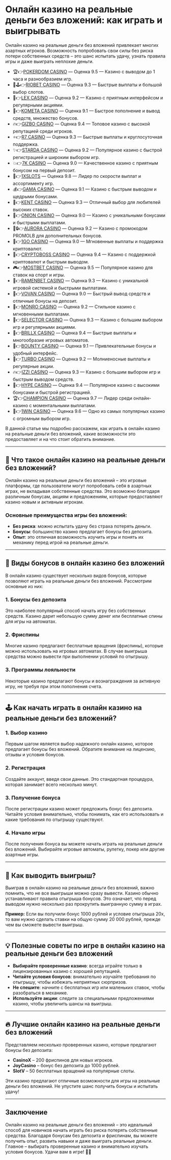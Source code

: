# Онлайн казино на реальные деньги без вложений: как играть и выигрывать

Онлайн казино на реальные деньги без вложений привлекает многих азартных игроков. Возможность попробовать свои силы без риска потери собственных средств – это шанс испытать удачу, узнать правила игры и даже выиграть неплохие деньги. 
- 🏆👉[POKERDOM CASINO](https://brandplay.link/Bxg7SC7H) — Оценка 9.5 — Казино с выводом до 1 часа и разнообразием игр.
- 🌟🕹️👉[RIOBET CASINO](https://brandplay.link/dtx89f2L) — Оценка 9.3 — Быстрые выплаты и большой выбор слотов.
- 🎲👉[LEX CASINO](https://brandplay.link/2HFTmBc8) — Оценка 9.2 — Казино с приятным интерфейсом и регулярными акциями.
- 🚀👉[KOMETA CASINO](https://brandplay.link/tLG15CCb) — Оценка 9.1 — Быстрое пополнение и вывод средств, множество бонусов.
- 🔥👉[GIZBO CASINO](https://gizbo-tea02.com/c8e962e89) — Оценка 9.4 — Топовое казино с высокой репутацией среди игроков.
- ⭐👉[R7 CASINO](https://brandplay.link/zPmNmTWG) — Оценка 9.3 — Быстрые выплаты и круглосуточная поддержка.
- ✨👉[STARDA CASINO](https://brandplay.link/cpFQbWKn) — Оценка 9.2 — Популярное казино с быстрой регистрацией и широким выбором игр.
- 💥👉[7K CASINO](https://brandplay.link/dd46bNgD) — Оценка 9.0 — Качественное казино с приятным бонусом на первый депозит.
- 💸👉[1XSLOTS](https://brandplay.link/R4xfxqdm) — Оценка 9.8 — Лидер по скорости выплат и ассортименту игр.
- 💰👉[GAMA CASINO](https://brandplay.link/zrZpLFTP) — Оценка 9.1 — Казино с быстрым выводом и щедрыми бонусами.
- 🎯👉[KENT CASINO](https://passage-through-deserts.com/de0514c15) — Оценка 9.3 — Отличный выбор для любителей высоких ставок.
- 🧅👉[ONION CASINO](https://obclk001-2d.top/click?offer_id=986&partner_id=10542&landing_id=1798&utm_medium=affiliate&sub_1=oncasino3) — Оценка 9.0 — Казино с уникальными бонусами и быстрыми выплатами.
- 🌌🔒👉[AURORA CASINO](https://10trafic-stat2.com/click/668546566bcc6313411604c7/6766/15114/subaccount?promocode=PROMOLB) — Оценка 9.2 — Казино с промокодом PROMOLB для дополнительных бонусов.
- 🚀👉[1GO CASINO](https://1go-ircp01.com/ce015f410) — Оценка 9.0 — Мгновенные выплаты и поддержка криптовалют.
- 🏦👉[CRYPTOBOSS CASINO](https://cryptobossc.online/d847bcfa9) — Оценка 9.4 — Казино с поддержкой криптовалют и быстрым выводом.
- 🎮👉[MOSTBET CASINO](https://ktbtis024ifqfn0mst.com/beQs) — Оценка 9.5 — Популярное казино для ставок на спорт и игры.
- 🍜👉[RAMENBET CASINO](https://get.saltyram.com/ru/registration?apkpop=0&partner=p24970p3296034p5526) — Оценка 9.3 — Казино с уникальной игровой системой и быстрыми выплатами.
- 🎰👉[VOVAN CASINO](https://vovan.site/d2375cf9b) — Оценка 9.0 — Быстрый вывод средств и отличные бонусы на депозит.
- 🎩👉[MONRO CASINO](https://mnr-ircp01.com/c3ce72a2c) — Оценка 9.2 — Стильное казино с мгновенными выплатами.
- 🎯👉[SELECTOR CASINO](https://gosel.pl/SELVK) — Оценка 9.3 — Казино с большим выбором игр и регулярными акциями.
- 💎👉[BRILLX CASINO](https://brillx.pub/BRIVK) — Оценка 9.4 — Быстрые выплаты и многообразие игровых автоматов.
- 🎁👉[BOUNTY CASINO](https://bounty-casino.de/BOVK) — Оценка 9.1 — Привлекательные бонусы и удобный интерфейс.
- 🚗👉[TURBO CASINO](https://turbo-casino.pro/TURVK) — Оценка 9.2 — Молниеносные выплаты и регулярные акции.
- 🔥👉[IZZI CASINO](https://izzi-fr03.com/ca7c8a7b7) — Оценка 9.3 — Казино с большим выбором игр и быстрым выводом средств.
- 🎉👉[HYPE CASINO](https://hypekaz.com/dc2f44ad0) — Оценка 9.4 — Популярное казино с высокими бонусами и быстрой регистрацией.
- 🏆👉[CHAMPION CASINO](https://champcasino.ink/pobeda/doa-hats?p80412p305331p112c) — Оценка 9.7 — Лидер среди онлайн-казино с моментальными выплатами.
- 🥇👉[1WIN CASINO](https://brandplay.link/6F5VqbyZ) — Оценка 9.6 — Одно из самых популярных казино с огромным выбором игр.

В данной статье мы подробно расскажем, как играть в онлайн казино на реальные деньги без вложений, какие возможности это предоставляет и на что стоит обратить внимание.

---

## 🎰 Что такое онлайн казино на реальные деньги без вложений?

Онлайн казино на реальные деньги без вложений – это игровые платформы, где пользователи могут попробовать себя в азартных играх, не вкладывая собственные средства. Это возможно благодаря различным бонусам, акциям и предложениям, которые предоставляют казино новым и активным игрокам.

### Основные преимущества игры без вложений:
- **Без риска**: можно испытать удачу без страха потерять деньги.
- **Бонусы**: большинство казино предлагает бонусы без депозита.
- **Опыт**: это отличная возможность изучить игры и понять их механику перед игрой на реальные деньги.

---

## 🎁 Виды бонусов в онлайн казино без вложений

В онлайн казино существует несколько видов бонусов, которые позволяют играть на реальные деньги без вложений. Рассмотрим основные из них:

### 1. **Бонусы без депозита**
Это наиболее популярный способ начать игру без собственных средств. Казино дарит небольшую сумму денег или бесплатные спины для игры на автоматах.

### 2. **Фриспины**
Многие казино предлагают бесплатные вращения (фриспины), которые можно использовать на игровых автоматах. В случае выигрыша средства можно вывести при выполнении условий по отыгрышу.

### 3. **Программы лояльности**
Некоторые казино предлагают бонусы и вознаграждения за активную игру, не требуя при этом пополнения счета.

---

## 🕹️ Как начать играть в онлайн казино на реальные деньги без вложений?

### 1. **Выбор казино**
Первым шагом является выбор надежного онлайн казино, которое предлагает бонусы без вложений. Обратите внимание на лицензию, отзывы и условия бонусов.

### 2. **Регистрация**
Создайте аккаунт, введя свои данные. Это стандартная процедура, которая занимает всего несколько минут.

### 3. **Получение бонуса**
После регистрации казино может предложить бонус без депозита. Читайте условия внимательно, чтобы понимать, как его использовать и какие требования по отыгрышу существуют.

### 4. **Начало игры**
После получения бонуса вы можете начать играть на реальные деньги без вложений. Выбирайте игровые автоматы, рулетку, покер или другие азартные игры.

---

## 🔄 Как выводить выигрыш?

Выиграв в онлайн казино на реальные деньги без вложений, важно помнить, что не все выигрыши можно сразу вывести. Казино обычно устанавливают правила отыгрыша бонусов. Это означает, что перед выводом нужно несколько раз прокрутить выигранную сумму в играх.

**Пример:**
Если вы получили бонус 1000 рублей и условие отыгрыша 20x, то вам нужно сделать ставки на общую сумму 20 000 рублей, прежде чем вы сможете вывести выигрыш.

---

## 💡 Полезные советы по игре в онлайн казино на реальные деньги без вложений

- **Выбирайте проверенные казино**: всегда играйте только в лицензированных казино с хорошей репутацией.
- **Читайте условия бонусов**: внимательно изучайте требования по отыгрышу, чтобы избежать неприятных сюрпризов.
- **Не спешите**: начните с бесплатных игр или маленьких ставок, чтобы разобраться в механике.
- **Используйте акции**: следите за специальными предложениями казино, чтобы увеличить шансы на выигрыш.

---

## 🔥 Лучшие онлайн казино на реальные деньги без вложений

Представляем несколько проверенных казино, которые предлагают бонусы без депозита:

- **CasinoX** – 200 фриспинов для новых игроков.
- **JoyCasino** – бонус без депозита до 1000 рублей.
- **SlotV** – 50 бесплатных вращений на популярные слоты.

Эти казино предлагают отличные возможности для игры на реальные деньги без вложений. Не упустите шанс получить бонусы и испытать удачу!

---

## Заключение

Онлайн казино на реальные деньги без вложений – это идеальный способ для новичков начать играть без риска потерять собственные средства. Благодаря бонусам без депозита и фриспинам, вы можете получить опыт, развить навыки и даже выиграть реальные деньги. Главное – выбирать проверенные казино и внимательно изучать условия бонусов. Удачи вам в игре! 🎲🍀

